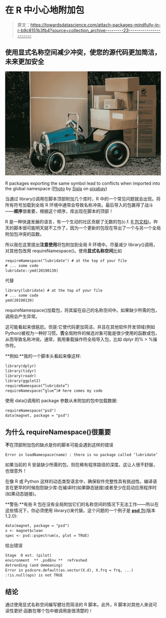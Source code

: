 # 在 R 中小心地附加包

> 原文：<https://towardsdatascience.com/attach-packages-mindfully-in-r-b9c8151b3fb4?source=collection_archive---------23----------------------->

## **使用显式名称空间减少冲突，使您的源代码更加简洁，未来更加安全**

![](img/3705f1a263474c2f32860354c8b6440e.png)

R packages exporting the same symbol lead to conflicts when imported into the global namespace ([Photo](https://pixabay.com/photos/package-packaging-shipping-carton-1511683/) by [Siala](https://pixabay.com/users/siala-719262/) on [pixabay](https://pixabay.com))

当通过 library()调用在脚本顶部附加几个库时，R 中的一个常见问题就会出现。将所有符号加载到全局 R 环境中通常会导致名称冲突。最后导入的包赢得了战斗——**顺序**很重要，根据这个顺序，库出现在脚本的顶部！

R 是一种快速发展的语言，有一个生动的社区贡献了无数的包(c.f. [R 包文档](https://rdrr.io/))。昨天的脚本很可能明天就不工作了，因为一个更新的包现在导出了一个与另一个全局附加包冲突的函数。

所以我在这里提出**注意使用**将包附加到全局 R 环境中。尽量减少 library()调用，对其他包改用 requireNamespace()。使用**显式名称空间**比如

```
requireNamespace("lubridate") # at the top of your file
# ... some code
lubridate::ymd(20190130)
```

代替

```
library(lubridate) # at the top of your file
# ... some code
ymd(20190130)
```

requireNamespace()加载包，将其留在自己的名称空间中。如果缺少所需的包，调用会产生异常。

这可能看起来很尴尬。但是:它使代码更加简洁，并且在其他软件开发领域(例如 Python)被视为一种好习惯。**否**全局附件的候选对象可能是很少使用的函数或包，从而导致名称冲突。通常，我用重载操作符全局导入包，比如 dplyr 的% > %操作符。

**例如:**我的一个脚本头看起来像这样:

```
library(dplyr)
library(tidyr)
library(readr)
library(ggplot2)
requireNamespace(“lubridate”)
requireNamespace(“glue”)# here comes my code
```

使用 data()调用的 package 参数从未附加的包中加载数据:

```
requireNamespace("psd")
data(magnet, package = "psd")
```

## 为什么 requireNamespace()很重要

**不**在顶部附加包的缺点是你的脚本可能会遇到这样的错误

```
Error in loadNamespace(name) : there is no package called ‘lubridate’
```

如果当前的 R 安装缺少所需的包，则在稀有程序路径的深度。这让人很不舒服，也很意外！

在像 R 或 Python 这样的动态类型语言中，确保软件完整性具有挑战性。编译语言在更早的时候抱怨缺少库:在编译时(如果静态链接)或者至少在启动应用程序时(如果动态链接)。

**警告:**有些 R 包在没有全局附加它们的名称空间的情况下无法工作——所以在这些情况下，你必须使用 library()来代替。这个问题的一个例子是 [**psd** 包](https://cran.r-project.org/package=psd)(版本 1.2.0):

```
data(magnet, package = "psd")
x <- magnet$clean
spec <- psd::pspectrum(x, plot = TRUE)
```

给出错误

```
Stage  0 est. (pilot)
environment  ** .psdEnv **  refreshed
detrending (and demeaning)
Error in psdcore.default(as.vector(X.d), X.frq = frq, ...) :!is.null(ops) is not TRUE
```

## 结论

通过使用显式名称空间编写健壮而简洁的 R 脚本。此外，R 脚本对其他人来说可读性更好:函数在哪个包中被调用是很清楚的！